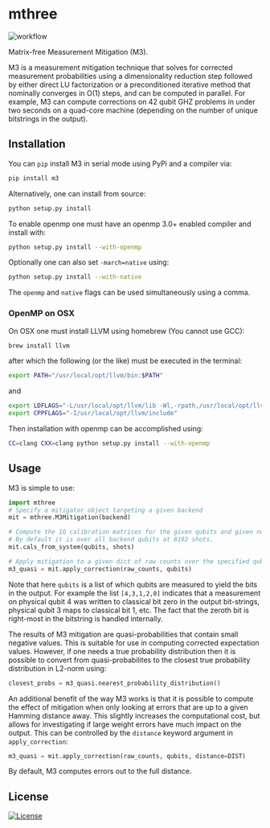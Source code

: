 # mthree

![workflow](https://github.com/Qiskit-Partners/mthree/actions/workflows/python-package-conda.yml/badge.svg)

Matrix-free Measurement Mitigation (M3).

M3 is a measurement mitigation technique that solves for corrected measurement probabilities using a dimensionality reduction step followed by either direct LU factorization or a preconditioned iterative method that nominally converges in O(1) steps, and can be computed in parallel.  For example, M3 can compute corrections on 42 qubit GHZ problems in under two seconds on a quad-core machine (depending on the number of unique bitstrings in the output).

## Installation

You can `pip` install M3 in serial mode using PyPi and a compiler via:

```bash
pip install m3
```

Alternatively, one can install from source:

```bash
python setup.py install
```

To enable openmp one must have an openmp 3.0+ enabled compiler and install with:

```bash
python setup.py install --with-openmp
```

Optionally one can also set `-march=native` using:

```bash
python setup.py install --with-native
```

The `openmp` and `native` flags can be used simultaneously using a comma.

### OpenMP on OSX

On OSX one must install LLVM using homebrew (You cannot use GCC):

```bash
brew install llvm
```

after which the following (or the like) must be executed in the terminal:

```bash
export PATH="/usr/local/opt/llvm/bin:$PATH"
```

and

```bash
export LDFLAGS="-L/usr/local/opt/llvm/lib -Wl,-rpath,/usr/local/opt/llvm/lib"
export CPPFLAGS="-I/usr/local/opt/llvm/include"
```

Then installation with openmp can be accomplished using:

```bash
CC=clang CXX=clang python setup.py install --with-openmp
```

## Usage

M3 is simple to use:

```python
import mthree
# Specify a mitigator object targeting a given backend
mit = mthree.M3Mitigation(backend)

# Compute the 1Q calibration matrices for the given qubits and given number of shots
# By default it is over all backend qubits at 8192 shots.
mit.cals_from_system(qubits, shots)

# Apply mitigation to a given dict of raw counts over the specified qubits
m3_quasi = mit.apply_correction(raw_counts, qubits)
```

Note that here `qubits` is a list of which qubits are measured to yield the bits in the output.
For example the list `[4,3,1,2,0]` indicates that a measurement on physical qubit 4 was written to
classical bit zero in the output bit-strings, physical qubit 3 maps to classical bit 1, etc.
The fact that the zeroth bit is right-most in the bitstring is handled internally.

The results of M3 mitigation are quasi-probabilities that contain small negative values.
This is suitable for use in computing corrected expectation values.  However, if one needs
a true probability distribution then it is possible to convert from quasi-probabilites to
the closest true probability distribution in L2-norm using:

```python
closest_probs = m3_quasi.nearest_probability_distribution()
```

An additional benefit of the way M3 works is that it is possible to compute the effect of mitigation when only
looking at errors that are up to a given Hamming distance away.  This slightly increases the computational cost, but
allows for investigating if large weight errors have much impact on the output.  This can be controlled by the `distance` keyword argument in `apply_correction`:

```python
m3_quasi = mit.apply_correction(raw_counts, qubits, distance=DIST)
```

By default, M3 computes errors out to the full distance.

## License

[![License](https://img.shields.io/badge/License-Apache%202.0-blue.svg)](https://opensource.org/licenses/Apache-2.0)
